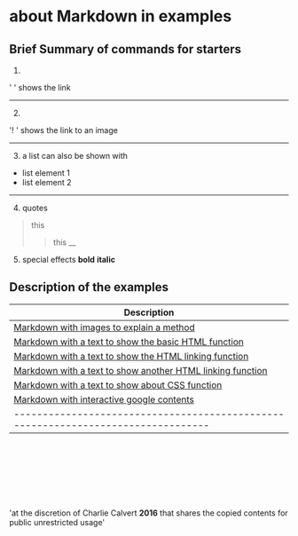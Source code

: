 # about Markdown in examples

## Brief Summary of commands for starters
1.
' []()' shows the link
___
2.
'! []()' shows the link to an image
___
3. a list can also be shown with
- list element 1
- list element 2
___
4. quotes
> this
>>this
__
5. special effects
**bold**
__italic__


## Description of the examples
| Description                                                                                 |
| -------------------------------------------------------------------------------- |
| [Markdown with images to explain a method](Prog270GoogleDriveGitZip.html) |
| [Markdown with a text to show the basic HTML function ](Prog270Poem.html) |
| [Markdown with a text to show the HTML linking function ](Prog270LongExample.html) |
| [Markdown with a text to show another HTML linking function ](Prog270testCalvert.html) |
| [Markdown with a text to show about CSS function ](Prog270TestStyle.html) |
| [Markdown with interactive google contents ](Prog270walkingmap.html) |
|---------------------------------------------------------------------------------|
<br><br><br><br><br><br><br>
'at the discretion of Charlie Calvert  __2016__ that shares the copied contents for public unrestricted usage'